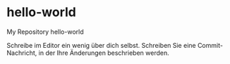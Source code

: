 # hello-world
My Repository hello-world

Schreibe im Editor ein wenig über dich selbst.
Schreiben Sie eine Commit-Nachricht, in der Ihre Änderungen beschrieben werden.
